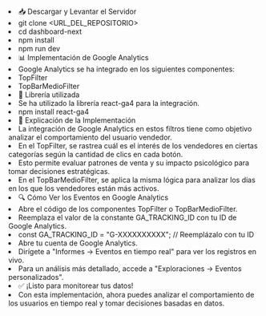 <li>📥 Descargar y Levantar el Servidor</li>
<li>git clone &lt;URL_DEL_REPOSITORIO&gt;</li>
<li>cd dashboard-next</li>
<li>npm install</li>
<li>npm run dev</li>

<li>📊 Implementación de Google Analytics</li>
<li>Google Analytics se ha integrado en los siguientes componentes:</li>
<li>TopFilter</li>
<li>TopBarMedioFilter</li>

<li>📌 Librería utilizada</li>
<li>Se ha utilizado la librería react-ga4 para la integración.</li>
<li>npm install react-ga4</li>

<li>📝 Explicación de la Implementación</li>
<li>La integración de Google Analytics en estos filtros tiene como objetivo analizar el comportamiento del usuario vendedor.</li>
<li>En el TopFilter, se rastrea cuál es el interés de los vendedores en ciertas categorías según la cantidad de clics en cada botón.</li>
<li>Esto permite evaluar patrones de venta y su impacto psicológico para tomar decisiones estratégicas.</li>
<li>En el TopBarMedioFilter, se aplica la misma lógica para analizar los días en los que los vendedores están más activos.</li>

<li>🔍 Cómo Ver los Eventos en Google Analytics</li>
<li>Abre el código de los componentes TopFilter o TopBarMedioFilter.</li>
<li>Reemplaza el valor de la constante GA_TRACKING_ID con tu ID de Google Analytics.</li>
<li>const GA_TRACKING_ID = "G-XXXXXXXXXX"; // Reemplázalo con tu ID</li>
<li>Abre tu cuenta de Google Analytics.</li>
<li>Dirígete a "Informes → Eventos en tiempo real" para ver los registros en vivo.</li>
<li>Para un análisis más detallado, accede a "Exploraciones → Eventos personalizados".</li>

<li>✅ ¡Listo para monitorear tus datos!</li>
<li>Con esta implementación, ahora puedes analizar el comportamiento de los usuarios en tiempo real y tomar decisiones basadas en datos.</li>
